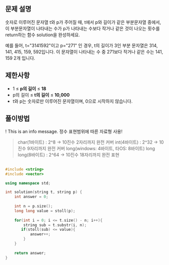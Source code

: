 ## 문제 설명
숫자로 이루어진 문자열 t와 p가 주어질 때, t에서 p와 길이가 같은 부분문자열 중에서, 이 부분문자열이 나타내는
수가 p가 나타내는 수보다 작거나 같은 것이 나오는 횟수를 return하는 함수 solution을 완성하세요.

예를 들어, t="3141592"이고 p="271" 인 경우, t의 길이가 3인 부분 문자열은 314, 141, 415, 159, 592입니다. 이
문자열이 나타내는 수 중 271보다 작거나 같은 수는 141, 159 2개 입니다.


## 제한사항
- 1 ≤ **p의 길이** ≤ **18**
- p의 길이 ≤ **t의 길이** ≤ **10,000**
- t와 p는 숫자로만 이루어진 문자열이며, 0으로 시작하지 않습니다.


## 풀이방법
! This is an info message. 정수 표현범위에 따른 자료형 사용!
> char(1바이트) : 2^8 -> 10진수 2자리까지 완전 커버
> int(4바이트) : 2^32 -> 10진수 9자리까지 완전 커버
> long(windows: 4바이트, 타OS: 8바이트)
> long long(8바이트) : 2^64 -> 10진수 18자리까지 완전 표현


## 
```C++
#include <string>
#include <vector>

using namespace std;

int solution(string t, string p) {
    int answer = 0;
    
    int n = p.size();
    long long value = stoll(p);
    
    for(int i = 0; i <= t.size() - n; i++){
        string sub = t.substr(i, n);
       if(stoll(sub) <= value){
           answer++;
        }
    }
    
    return answer;
}
```
